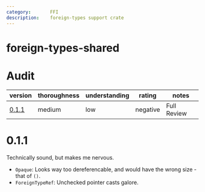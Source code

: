 ```yaml
---
category:       FFI
description:    foreign-types support crate
---
```


# foreign-types-shared

# Audit

| version | thoroughness | understanding | rating | notes |
| ------- | ------------ | ------------- | ------ | ----- |
| [0.1.1]   | medium | low | negative | Full Review

[0.1.1]: #011

# 0.1.1

Technically sound, but makes me nervous.

- `Opaque`: Looks way too dereferencable, and would have the wrong size - that of `()`.
- `ForeignTypeRef`: Unchecked pointer casts galore.
